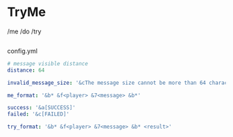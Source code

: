 # TryMe

/me /do /try

<img src="https://i.imgur.com/xsRBhWE.png" alt="">

config.yml

```yaml
# message visible distance
distance: 64

invalid_message_size: '&cThe message size cannot be more than 64 characters!'

me_format: '&b* &f<player> &7<message> &b*'

success: '&a[SUCCESS]'
failed: '&c[FAILED]'

try_format: '&b* &f<player> &7<message> &b* <result>'
```